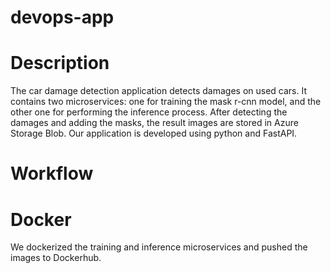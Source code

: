 # devops-app

# Description
The car damage detection application detects damages on used cars.
It contains two microservices: one for training the mask r-cnn model, and the other one for performing the inference process.
After detecting the damages and adding the masks, the result images are stored in Azure Storage Blob.
Our application is developed using python and FastAPI.

# Workflow

# Docker
We dockerized the training and inference microservices and pushed the images to Dockerhub.